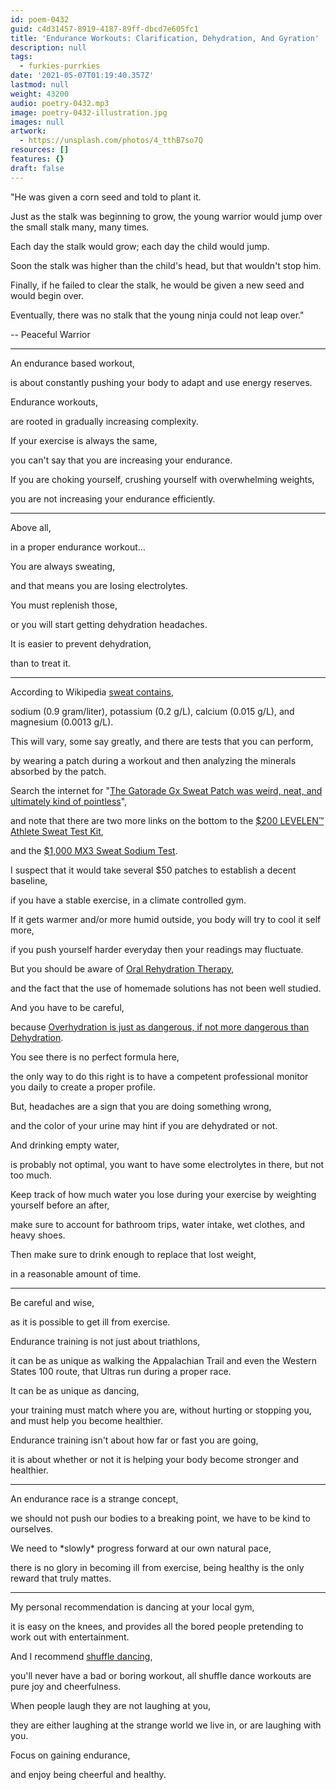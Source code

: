 ```yaml
---
id: poem-0432
guid: c4d31457-8919-4187-89ff-dbcd7e605fc1
title: 'Endurance Workouts: Clarification, Dehydration, And Gyration'
description: null
tags:
  - furkies-purrkies
date: '2021-05-07T01:19:40.357Z'
lastmod: null
weight: 43200
audio: poetry-0432.mp3
image: poetry-0432-illustration.jpg
images: null
artwork:
  - https://unsplash.com/photos/4_tthB7so7Q
resources: []
features: {}
draft: false
---
```


"He was given a corn seed and told to plant it.

Just as the stalk was beginning to grow, the young warrior would jump over the small stalk many, many times.

Each day the stalk would grow; each day the child would jump.

Soon the stalk was higher than the child's head, but that wouldn't stop him.

Finally, if he failed to clear the stalk, he would be given a new seed and would begin over.

Eventually, there was no stalk that the young ninja could not leap over."

\-- Peaceful Warrior

---

An endurance based workout,

is about constantly pushing your body to adapt and use energy reserves.

Endurance workouts,

are rooted in gradually increasing complexity.

If your exercise is always the same,

you can't say that you are increasing your endurance.

If you are choking yourself, crushing yourself with overwhelming weights,

you are not increasing your endurance efficiently.

---

Above all,

in a proper endurance workout...

You are always sweating,

and that means you are losing electrolytes.

You must replenish those,

or you will start getting dehydration headaches.

It is easier to prevent dehydration,

than to treat it.

---

According to Wikipedia [sweat contains](https://en.wikipedia.org/wiki/Sweat#Composition "Sweat Contents"),

sodium (0.9 gram/liter), potassium (0.2 g/L), calcium (0.015 g/L), and magnesium (0.0013 g/L).

This will vary, some say greatly, and there are tests that you can perform,

by wearing a patch during a workout and then analyzing the minerals absorbed by the patch.

Search the internet for "[The Gatorade Gx Sweat Patch was weird, neat, and ultimately kind of pointless](https://mashable.com/article/gatorade-gx-sweat-patch-review/)",

and note that there are two more links on the bottom to the [$200 LEVELEN™ Athlete Sweat Test Kit](https://www.levelen.com/shop/sweat-test/?attribute_sweat-testing-options=Endurance%2FMultiSport+%2820%25+discount%29),

and the [$1,000 MX3 Sweat Sodium Test](https://www.mx3diagnostics.com/products/sweat-sodium-test).

I suspect that it would take several $50 patches to establish a decent baseline,

if you have a stable exercise, in a climate controlled gym.

If it gets warmer and/or more humid outside, you body will try to cool it self more,

if you push yourself harder everyday then your readings may fluctuate.

But you should be aware of [Oral Rehydration Therapy](https://en.wikipedia.org/wiki/Oral_rehydration_solution),

and the fact that the use of homemade solutions has not been well studied.

And you have to be careful,

because [Overhydration is just as dangerous, if not more dangerous than Dehydration](https://www.youtube.com/watch?v=04er8Y2O5wo).

You see there is no perfect formula here,

the only way to do this right is to have a competent professional monitor you daily to create a proper profile.

But, headaches are a sign that you are doing something wrong,

and the color of your urine may hint if you are dehydrated or not.

And drinking empty water,

is probably not optimal, you want to have some electrolytes in there, but not too much.

Keep track of how much water you lose during your exercise by weighting yourself before an after,

make sure to account for bathroom trips, water intake, wet clothes, and heavy shoes.

Then make sure to drink enough to replace that lost weight,

in a reasonable amount of time.

---

Be careful and wise,

as it is possible to get ill from exercise.

Endurance training is not just about triathlons,

it can be as unique as walking the Appalachian Trail and even the Western States 100 route, that Ultras run during a proper race.

It can be as unique as dancing,

your training must match where you are, without hurting or stopping you, and must help you become healthier.

Endurance training isn't about how far or fast you are going,

it is about whether or not it is helping your body become stronger and healthier.

---

An endurance race is a strange concept,

we should not push our bodies to a breaking point, we have to be kind to ourselves.

We need to \*slowly\* progress forward at our own natural pace,

there is no glory in becoming ill from exercise, being healthy is the only reward that truly mattes.

---

My personal recommendation is dancing at your local gym,

it is easy on the knees, and provides all the bored people pretending to work out with entertainment.

And I recommend [shuffle dancing](https://www.youtube.com/results?search_query=Shuffle+Dancing+Tutorial),

you'll never have a bad or boring workout, all shuffle dance workouts are pure joy and cheerfulness.

When people laugh they are not laughing at you,

they are either laughing at the strange world we live in, or are laughing with you.

Focus on gaining endurance,

and enjoy being cheerful and healthy.
